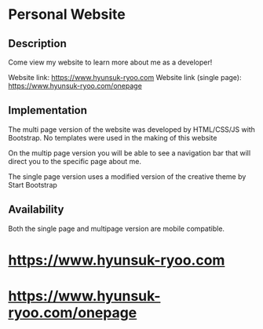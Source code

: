 # Personal Website
## Description
Come view my website to learn more about me as a developer!

Website link: https://www.hyunsuk-ryoo.com
Website link (single page): https://www.hyunsuk-ryoo.com/onepage

## Implementation
The multi page version of the website was developed by HTML/CSS/JS with Bootstrap. No templates were used in the making of this website

On the multip page version you will be able to see a navigation bar that will direct you to the specific page about me. 

The single page version uses a modified version of the creative theme by Start Bootstrap

## Availability
Both the single page and multipage version are mobile compatible. 

# https://www.hyunsuk-ryoo.com
# https://www.hyunsuk-ryoo.com/onepage